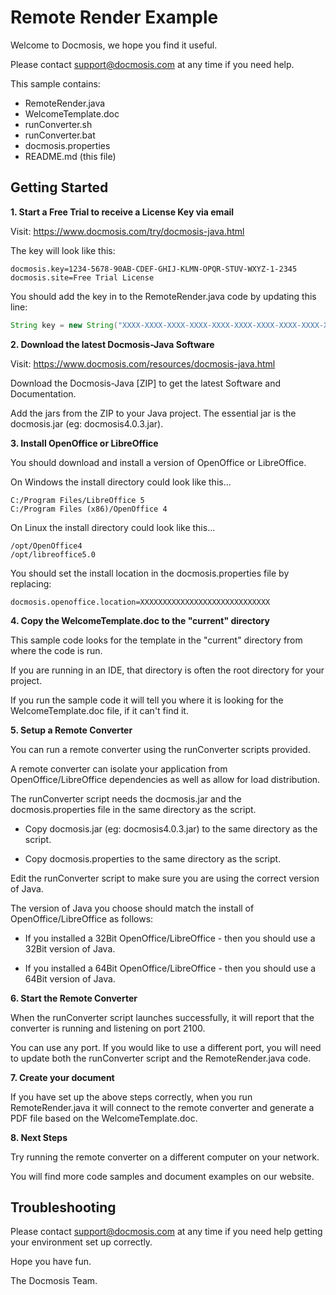 # Remote Render Example

Welcome to Docmosis, we hope you find it useful.

Please contact [support@docmosis.com](support@docmosis.com) at any
time if you need help.

This sample contains:

 * RemoteRender.java
 * WelcomeTemplate.doc
 * runConverter.sh
 * runConverter.bat
 * docmosis.properties
 * README.md (this file)

## Getting Started

**1. Start a Free Trial to receive a License Key via email**

Visit: https://www.docmosis.com/try/docmosis-java.html

The key will look like this:

    docmosis.key=1234-5678-90AB-CDEF-GHIJ-KLMN-OPQR-STUV-WXYZ-1-2345
    docmosis.site=Free Trial License

You should add the key in to the RemoteRender.java code by updating
this line:

```java
String key = new String("XXXX-XXXX-XXXX-XXXX-XXXX-XXXX-XXXX-XXXX-XXXX-X-XXXX");
```

**2. Download the latest Docmosis-Java Software**

Visit: https://www.docmosis.com/resources/docmosis-java.html

Download the Docmosis-Java [ZIP] to get the latest Software and
Documentation.

Add the jars from the ZIP to your Java project.  The essential jar is
the docmosis.jar (eg: docmosis4.0.3.jar).


**3. Install OpenOffice or LibreOffice**

You should download and install a version of OpenOffice or
LibreOffice.

On Windows the install directory could look like this...

    C:/Program Files/LibreOffice 5
    C:/Program Files (x86)/OpenOffice 4

On Linux the install directory could look like this...

    /opt/OpenOffice4
    /opt/libreoffice5.0

You should set the install location in the docmosis.properties file by
replacing:

    docmosis.openoffice.location=XXXXXXXXXXXXXXXXXXXXXXXXXXXXX


**4. Copy the WelcomeTemplate.doc to the "current" directory**

This sample code looks for the template in the "current" directory
from where the code is run.

If you are running in an IDE, that directory is often the root
directory for your project.

If you run the sample code it will tell you where it is looking for
the WelcomeTemplate.doc file, if it can't find it.
 

**5. Setup a Remote Converter**

You can run a remote converter using the runConverter scripts
provided.

A remote converter can isolate your application from
OpenOffice/LibreOffice dependencies as well as allow for load
distribution.
 
The runConverter script needs the docmosis.jar and the
docmosis.properties file in the same directory as the script.

  * Copy docmosis.jar (eg: docmosis4.0.3.jar) to the same directory as
    the script.

  * Copy docmosis.properties to the same directory as the script.


Edit the runConverter script to make sure you are using the correct
version of Java.
 
The version of Java you choose should match the install of
OpenOffice/LibreOffice as follows:

  * If you installed a 32Bit OpenOffice/LibreOffice - then you should
    use a 32Bit version of Java.

  * If you installed a 64Bit OpenOffice/LibreOffice - then you should
    use a 64Bit version of Java.


**6. Start the Remote Converter**

When the runConverter script launches successfully, it will report
that the converter is running and listening on port 2100.

You can use any port.  If you would like to use a different port, you
will need to update both the runConverter script and the
RemoteRender.java code.


**7. Create your document**

If you have set up the above steps correctly, when you run
RemoteRender.java it will connect to the remote converter and generate
a PDF file based on the WelcomeTemplate.doc.


**8. Next Steps**

Try running the remote converter on a different computer on your
network.

You will find more code samples and document examples on our website.


## Troubleshooting

Please contact [support@docmosis.com](support@docmosis.com) at any
time if you need help getting your environment set up correctly.



Hope you have fun.

The Docmosis Team.